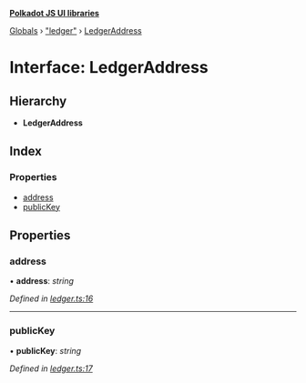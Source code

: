 **[Polkadot JS UI libraries](../README.md)**

[Globals](../globals.md) › [&quot;ledger&quot;](../modules/_ledger_.md) › [LedgerAddress](_ledger_.ledgeraddress.md)

# Interface: LedgerAddress

## Hierarchy

* **LedgerAddress**

## Index

### Properties

* [address](_ledger_.ledgeraddress.md#address)
* [publicKey](_ledger_.ledgeraddress.md#publickey)

## Properties

###  address

• **address**: *string*

*Defined in [ledger.ts:16](https://github.com/polkadot-js/ui/blob/6fce4b7/packages/ui-keyring/src/ledger.ts#L16)*

___

###  publicKey

• **publicKey**: *string*

*Defined in [ledger.ts:17](https://github.com/polkadot-js/ui/blob/6fce4b7/packages/ui-keyring/src/ledger.ts#L17)*